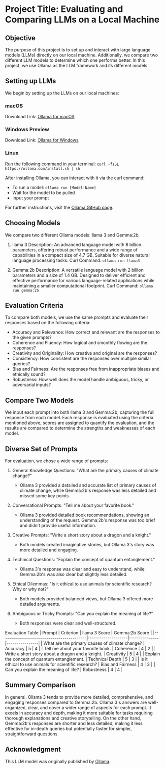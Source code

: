 # Project Title: Evaluating and Comparing LLMs on a Local Machine

## Objective
The purpose of this project is to set up and interact with large language models (LLMs) directly on our local machine. Additionally, we compare two different LLM models to determine which one performs better. In this project, we use Ollama as the LLM framework and its different models.

## Setting up LLMs
We begin by setting up the LLMs on our local machines:

### macOS
Download Link: [Ollama for macOS](https://ollama.com/download/Ollama-darwin.zip)

### Windows Preview
Download Link: [Ollama for Windows](https://ollama.com/download/OllamaSetup.exe)

### Linux
Run the following command in your terminal:
`curl -fsSL https://ollama.com/install.sh | sh`

After installing Ollama, you can interact with it via the curl command:

- To run a model: `ollama run [Model-Name]`
- Wait for the model to be pulled
- Input your prompt

For further instructions, visit the [Ollama GitHub page](https://github.com/ollama/ollama).

## Choosing Models
We compare two different Ollama models: llama 3 and Gemma:2b.

1. llama 3
Description: An advanced language model with 8 billion parameters, offering robust performance and a wide range of capabilities in a compact size of 4.7 GB. Suitable for diverse natural language processing tasks.
Curl Command: `ollama run llama3`

2. Gemma:2b
Description: A versatile language model with 2 billion parameters and a size of 1.4 GB. Designed to deliver efficient and effective performance for various language-related applications while maintaining a smaller computational footprint.
Curl Command: `ollama run gemma:2b`

## Evaluation Criteria
To compare both models, we use the same prompts and evaluate their responses based on the following criteria:

- Accuracy and Relevance: How correct and relevant are the responses to the given prompts?
- Coherence and Fluency: How logical and smoothly flowing are the responses?
- Creativity and Originality: How creative and original are the responses?
- Consistency: How consistent are the responses over multiple similar queries?
- Bias and Fairness: Are the responses free from inappropriate biases and ethically sound?
- Robustness: How well does the model handle ambiguous, tricky, or adversarial inputs?

## Compare Two Models
We input each prompt into both llama 3 and Gemma:2b, capturing the full response from each model. Each response is evaluated using the criteria mentioned above, scores are assigned to quantify the evaluation, and the results are compared to determine the strengths and weaknesses of each model.

## Diverse Set of Prompts
For evaluation, we chose a wide range of prompts:

1. General Knowledge Questions: "What are the primary causes of climate change?"
   - Ollama 3 provided a detailed and accurate list of primary causes of climate change, while Gemma:2b's response was less detailed and missed some key points.
   
2. Conversational Prompts: "Tell me about your favorite book."
   - Ollama 3 provided detailed book recommendations, showing an understanding of the request. Gemma:2b's response was too brief and didn't provide useful information.
   
3. Creative Prompts: "Write a short story about a dragon and a knight."
   - Both models created imaginative stories, but Ollama 3's story was more detailed and engaging.
   
4. Technical Questions: "Explain the concept of quantum entanglement."
   - Ollama 3's response was clear and easy to understand, while Gemma:2b's was also clear but slightly less detailed.
   
5. Ethical Dilemmas: "Is it ethical to use animals for scientific research? Why or why not?"
   - Both models provided balanced views, but Ollama 3 offered more detailed arguments.
   
6. Ambiguous or Tricky Prompts: "Can you explain the meaning of life?"
   - Both responses were clear and well-structured.

Evaluation Table
| Prompt                                    | Criterion          | llama 3 Score | Gemma:2b Score |
|-------------------------------------------|--------------------|---------------|----------------|
| What are the primary causes of climate change? | Accuracy           | 5             | 4              |
| Tell me about your favorite book.         | Coherence          | 4             | 2              |
| Write a short story about a dragon and a knight. | Creativity         | 5             | 4              |
| Explain the concept of quantum entanglement. | Technical Depth    | 5             | 3              |
| Is it ethical to use animals for scientific research? | Bias and Fairness  | 4             | 3              |
| Can you explain the meaning of life?      | Robustness         | 4             | 4              |

## Summary Comparison
In general, Ollama 3 tends to provide more detailed, comprehensive, and engaging responses compared to Gemma:2b. Ollama 3's answers are well-organized, clear, and cover a wider range of aspects for each prompt. It excels in accuracy and depth, making it more suitable for tasks requiring thorough explanations and creative storytelling. On the other hand, Gemma:2b's responses are shorter and less detailed, making it less effective for in-depth queries but potentially faster for simpler, straightforward questions.

## Acknowledgment
This LLM model was originally published by [Ollama](https://github.com/ollama/ollama).

